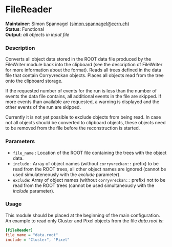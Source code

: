 # FileReader
**Maintainer**: Simon Spannagel (<simon.spannagel@cern.ch>)  
**Status**: Functional  
**Output**: *all objects in input file*

### Description
Converts all object data stored in the ROOT data file produced by the FileWriter module back into the clipboard (see the description of FileWriter for more information about the format). Reads all trees defined in the data file that contain Corryvreckan objects. Places all objects read from the tree onto the clipboard storage.

If the requested number of events for the run is less than the number of events the data file contains, all additional events in the file are skipped. If more events than available are requested, a warning is displayed and the other events of the run are skipped.

Currently it is not yet possible to exclude objects from being read. In case not all objects should be converted to clipboard objects, these objects need to be removed from the file before the reconstruction is started.

### Parameters
* `file_name` : Location of the ROOT file containing the trees with the object data.
* `include` : Array of object names (without `corryvreckan::` prefix) to be read from the ROOT trees, all other object names are ignored (cannot be used simulateneously with the *exclude* parameter).
* `exclude`: Array of object names (without `corryvreckan::` prefix) not to be read from the ROOT trees (cannot be used simultaneously with the *include* parameter).

### Usage
This module should be placed at the beginning of the main configuration. An example to read only Cluster and Pixel objects from the file *data.root* is:

```ini
[FileReader]
file_name = "data.root"
include = "Cluster", "Pixel"
```
